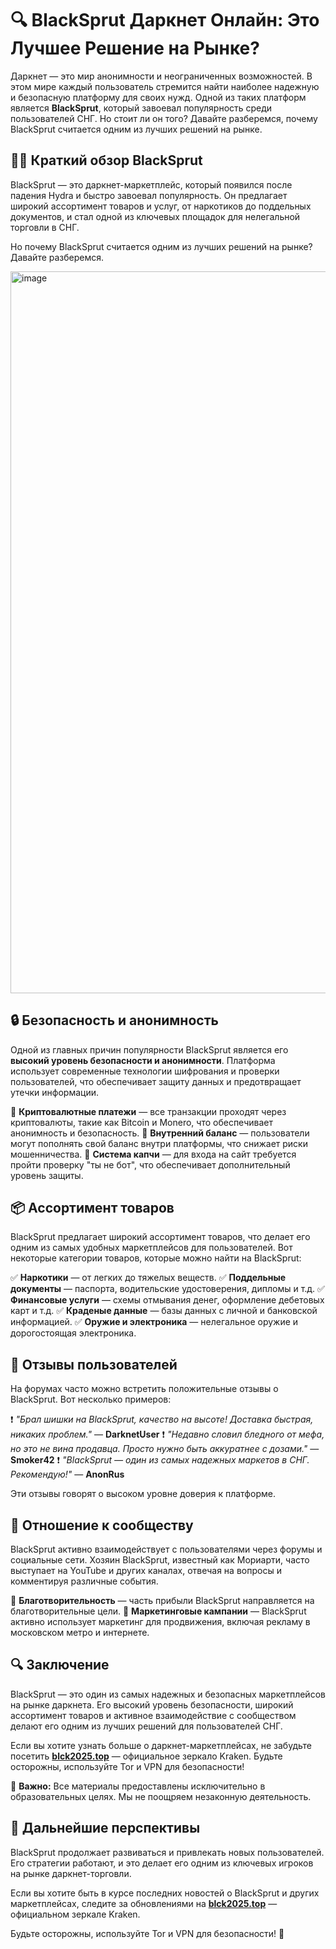 # 🔍 BlackSprut Даркнет Онлайн: Это Лучшее Решение на Рынке?

Даркнет — это мир анонимности и неограниченных возможностей. В этом мире каждый пользователь стремится найти наиболее надежную и безопасную платформу для своих нужд. Одной из таких платформ является **BlackSprut**, который завоевал популярность среди пользователей СНГ. Но стоит ли он того? Давайте разберемся, почему BlackSprut считается одним из лучших решений на рынке.

## 🏴‍☠️ Краткий обзор BlackSprut

BlackSprut — это даркнет-маркетплейс, который появился после падения Hydra и быстро завоевал популярность. Он предлагает широкий ассортимент товаров и услуг, от наркотиков до поддельных документов, и стал одной из ключевых площадок для нелегальной торговли в СНГ.

Но почему BlackSprut считается одним из лучших решений на рынке? Давайте разберемся.

<a href="https://mega2zt6vkewvx2yvc3vhpgdw5swuk2p69fg5veerc9de2f.megalll.sale">
<img width="1155" height="1155" alt="image" src="https://github.com/user-attachments/assets/1db831df-93b1-44d4-9fca-ced4570817a8" />
</a>

## 🔒 Безопасность и анонимность

Одной из главных причин популярности BlackSprut является его **высокий уровень безопасности и анонимности**. Платформа использует современные технологии шифрования и проверки пользователей, что обеспечивает защиту данных и предотвращает утечки информации.

🔹 **Криптовалютные платежи** — все транзакции проходят через криптовалюты, такие как Bitcoin и Monero, что обеспечивает анонимность и безопасность.
🔹 **Внутренний баланс** — пользователи могут пополнять свой баланс внутри платформы, что снижает риски мошенничества.
🔹 **Система капчи** — для входа на сайт требуется пройти проверку "ты не бот", что обеспечивает дополнительный уровень защиты.

## 📦 Ассортимент товаров

BlackSprut предлагает широкий ассортимент товаров, что делает его одним из самых удобных маркетплейсов для пользователей. Вот некоторые категории товаров, которые можно найти на BlackSprut:

✅ **Наркотики** — от легких до тяжелых веществ.
✅ **Поддельные документы** — паспорта, водительские удостоверения, дипломы и т.д.
✅ **Финансовые услуги** — схемы отмывания денег, оформление дебетовых карт и т.д.
✅ **Краденые данные** — базы данных с личной и банковской информацией.
✅ **Оружие и электроника** — нелегальное оружие и дорогостоящая электроника.

## 💬 Отзывы пользователей

На форумах часто можно встретить положительные отзывы о BlackSprut. Вот несколько примеров:

❗️ *"Брал шишки на BlackSprut, качество на высоте! Доставка быстрая, никаких проблем."* — **DarknetUser**
❗️ *"Недавно словил бледного от мефа, но это не вина продавца. Просто нужно быть аккуратнее с дозами."* — **Smoker42**
❗️ *"BlackSprut — один из самых надежных маркетов в СНГ. Рекомендую!"* — **AnonRus**

Эти отзывы говорят о высоком уровне доверия к платформе.

## 🤝 Отношение к сообществу

BlackSprut активно взаимодействует с пользователями через форумы и социальные сети. Хозяин BlackSprut, известный как Мориарти, часто выступает на YouTube и других каналах, отвечая на вопросы и комментируя различные события.

🔹 **Благотворительность** — часть прибыли BlackSprut направляется на благотворительные цели.
🔹 **Маркетинговые кампании** — BlackSprut активно использует маркетинг для продвижения, включая рекламу в московском метро и интернете.

## 🔍 Заключение

BlackSprut — это один из самых надежных и безопасных маркетплейсов на рынке даркнета. Его высокий уровень безопасности, широкий ассортимент товаров и активное взаимодействие с сообществом делают его одним из лучших решений для пользователей СНГ.

Если вы хотите узнать больше о даркнет-маркетплейсах, не забудьте посетить **[blck2025.top](https://mega2zt6vkewvx2yvc3vhpgdw5swuk2p69fg5veerc9de2f.megalll.sale)** — официальное зеркало Kraken. Будьте осторожны, используйте Tor и VPN для безопасности!

📌 **Важно:** Все материалы предоставлены исключительно в образовательных целях. Мы не поощряем незаконную деятельность.

## 🔄 Дальнейшие перспективы

BlackSprut продолжает развиваться и привлекать новых пользователей. Его стратегии работают, и это делает его одним из ключевых игроков на рынке даркнет-торговли.

Если вы хотите быть в курсе последних новостей о BlackSprut и других маркетплейсах, следите за обновлениями на **[blck2025.top](https://mega2zt6vkewvx2yvc3vhpgdw5swuk2p69fg5veerc9de2f.megalll.sale)** — официальном зеркале Kraken.

Будьте осторожны, используйте Tor и VPN для безопасности! 🚀
